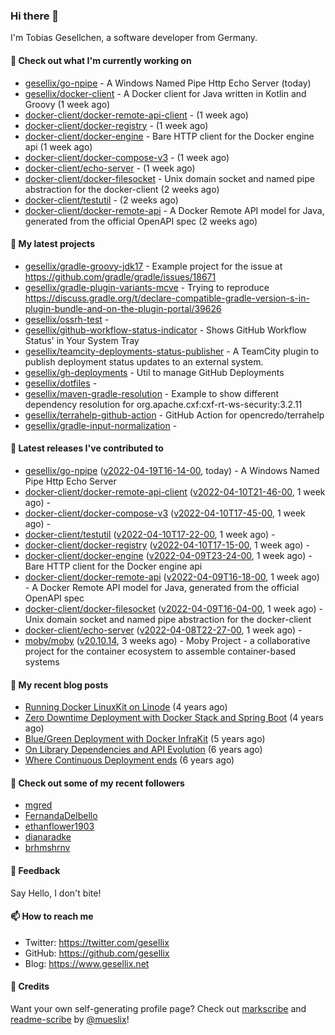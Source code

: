 ### Hi there 👋

I'm Tobias Gesellchen, a software developer from Germany.

#### 👷 Check out what I'm currently working on

- [gesellix/go-npipe](https://github.com/gesellix/go-npipe) - A Windows Named Pipe Http Echo Server (today)
- [gesellix/docker-client](https://github.com/gesellix/docker-client) - A Docker client for Java written in Kotlin and Groovy (1 week ago)
- [docker-client/docker-remote-api-client](https://github.com/docker-client/docker-remote-api-client) -  (1 week ago)
- [docker-client/docker-registry](https://github.com/docker-client/docker-registry) -  (1 week ago)
- [docker-client/docker-engine](https://github.com/docker-client/docker-engine) - Bare HTTP client for the Docker engine api (1 week ago)
- [docker-client/docker-compose-v3](https://github.com/docker-client/docker-compose-v3) -  (1 week ago)
- [docker-client/echo-server](https://github.com/docker-client/echo-server) -  (1 week ago)
- [docker-client/docker-filesocket](https://github.com/docker-client/docker-filesocket) - Unix domain socket and named pipe abstraction for the docker-client (2 weeks ago)
- [docker-client/testutil](https://github.com/docker-client/testutil) -  (2 weeks ago)
- [docker-client/docker-remote-api](https://github.com/docker-client/docker-remote-api) - A Docker Remote API model for Java, generated from the official OpenAPI spec (2 weeks ago)

#### 🌱 My latest projects

- [gesellix/gradle-groovy-jdk17](https://github.com/gesellix/gradle-groovy-jdk17) - Example project for the issue at https://github.com/gradle/gradle/issues/18671
- [gesellix/gradle-plugin-variants-mcve](https://github.com/gesellix/gradle-plugin-variants-mcve) - Trying to reproduce https://discuss.gradle.org/t/declare-compatible-gradle-version-s-in-plugin-bundle-and-on-the-plugin-portal/39626
- [gesellix/ossrh-test](https://github.com/gesellix/ossrh-test) - 
- [gesellix/github-workflow-status-indicator](https://github.com/gesellix/github-workflow-status-indicator) - Shows GitHub Workflow Status&#39; in Your System Tray
- [gesellix/teamcity-deployments-status-publisher](https://github.com/gesellix/teamcity-deployments-status-publisher) - A TeamCity plugin to publish deployment status updates to an external system.
- [gesellix/gh-deployments](https://github.com/gesellix/gh-deployments) - Util to manage GitHub Deployments
- [gesellix/dotfiles](https://github.com/gesellix/dotfiles) - 
- [gesellix/maven-gradle-resolution](https://github.com/gesellix/maven-gradle-resolution) - Example to show different dependency resolution for org.apache.cxf:cxf-rt-ws-security:3.2.11
- [gesellix/terrahelp-github-action](https://github.com/gesellix/terrahelp-github-action) - GitHub Action for opencredo/terrahelp
- [gesellix/gradle-input-normalization](https://github.com/gesellix/gradle-input-normalization) - 

#### 🔭 Latest releases I've contributed to

- [gesellix/go-npipe](https://github.com/gesellix/go-npipe) ([v2022-04-19T16-14-00](https://github.com/gesellix/go-npipe/releases/tag/v2022-04-19T16-14-00), today) - A Windows Named Pipe Http Echo Server
- [docker-client/docker-remote-api-client](https://github.com/docker-client/docker-remote-api-client) ([v2022-04-10T21-46-00](https://github.com/docker-client/docker-remote-api-client/releases/tag/v2022-04-10T21-46-00), 1 week ago) - 
- [docker-client/docker-compose-v3](https://github.com/docker-client/docker-compose-v3) ([v2022-04-10T17-45-00](https://github.com/docker-client/docker-compose-v3/releases/tag/v2022-04-10T17-45-00), 1 week ago) - 
- [docker-client/testutil](https://github.com/docker-client/testutil) ([v2022-04-10T17-22-00](https://github.com/docker-client/testutil/releases/tag/v2022-04-10T17-22-00), 1 week ago) - 
- [docker-client/docker-registry](https://github.com/docker-client/docker-registry) ([v2022-04-10T17-15-00](https://github.com/docker-client/docker-registry/releases/tag/v2022-04-10T17-15-00), 1 week ago) - 
- [docker-client/docker-engine](https://github.com/docker-client/docker-engine) ([v2022-04-09T23-24-00](https://github.com/docker-client/docker-engine/releases/tag/v2022-04-09T23-24-00), 1 week ago) - Bare HTTP client for the Docker engine api
- [docker-client/docker-remote-api](https://github.com/docker-client/docker-remote-api) ([v2022-04-09T16-18-00](https://github.com/docker-client/docker-remote-api/releases/tag/v2022-04-09T16-18-00), 1 week ago) - A Docker Remote API model for Java, generated from the official OpenAPI spec
- [docker-client/docker-filesocket](https://github.com/docker-client/docker-filesocket) ([v2022-04-09T16-04-00](https://github.com/docker-client/docker-filesocket/releases/tag/v2022-04-09T16-04-00), 1 week ago) - Unix domain socket and named pipe abstraction for the docker-client
- [docker-client/echo-server](https://github.com/docker-client/echo-server) ([v2022-04-08T22-27-00](https://github.com/docker-client/echo-server/releases/tag/v2022-04-08T22-27-00), 1 week ago) - 
- [moby/moby](https://github.com/moby/moby) ([v20.10.14](https://github.com/moby/moby/releases/tag/v20.10.14), 3 weeks ago) - Moby Project - a collaborative project for the container ecosystem to assemble container-based systems

#### 📜 My recent blog posts

- [Running Docker LinuxKit on Linode](https://www.gesellix.net/post/running-docker-linuxkit-on-linode/) (4 years ago)
- [Zero Downtime Deployment with Docker Stack and Spring Boot](https://www.gesellix.net/post/zero-downtime-deployment-with-docker-stack-and-spring-boot/) (4 years ago)
- [Blue/Green Deployment with Docker InfraKit](https://www.gesellix.net/post/blue-green-deployment-with-docker-infrakit/) (5 years ago)
- [On Library Dependencies and API Evolution](https://www.gesellix.net/post/choosing-a-library/) (6 years ago)
- [Where Continuous Deployment ends](https://www.gesellix.net/post/where-continuous-deployment-ends/) (6 years ago)



#### 👯 Check out some of my recent followers

- [mgred](https://github.com/mgred)
- [FernandaDelbello](https://github.com/FernandaDelbello)
- [ethanflower1903](https://github.com/ethanflower1903)
- [dianaradke](https://github.com/dianaradke)
- [brhmshrnv](https://github.com/brhmshrnv)

#### 💬 Feedback

Say Hello, I don't bite!

#### 📫 How to reach me

- Twitter: https://twitter.com/gesellix
- GitHub: https://github.com/gesellix
- Blog: https://www.gesellix.net

#### 🙇 Credits

Want your own self-generating profile page? Check out [markscribe](https://github.com/muesli/markscribe)
and [readme-scribe](https://github.com/muesli/readme-scribe) by [@mueslix](https://twitter.com/mueslix)!
